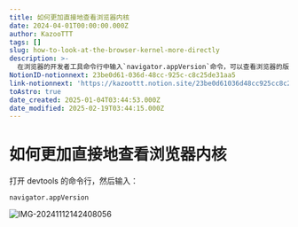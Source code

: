 ```yaml
---
title: 如何更加直接地查看浏览器内核
date: 2024-04-01T00:00:00.000Z
author: KazooTTT
tags: []
slug: how-to-look-at-the-browser-kernel-more-directly
description: >-
  在浏览器的开发者工具命令行中输入`navigator.appVersion`命令，可以查看浏览器的版本信息。通过这个命令，开发者可以快速了解当前浏览器的版本详情，这对于调试和兼容性测试非常有帮助。
NotionID-notionnext: 23be0d61-036d-48cc-925c-c8c25de31aa5
link-notionnext: 'https://kazoottt.notion.site/23be0d61036d48cc925cc8c25de31aa5'
toAstro: true
date_created: 2025-01-04T03:44:53.000Z
date_modified: 2025-02-19T03:44:15.000Z
---
```


# 如何更加直接地查看浏览器内核

打开 devtools 的命令行，然后输入：

```shell
navigator.appVersion
```

![IMG-20241112142408056](<https://pictures.kazoottt.top/2024/11/20241125-37f4858c72bfb49d89cd3eba70a9367c.png>)
